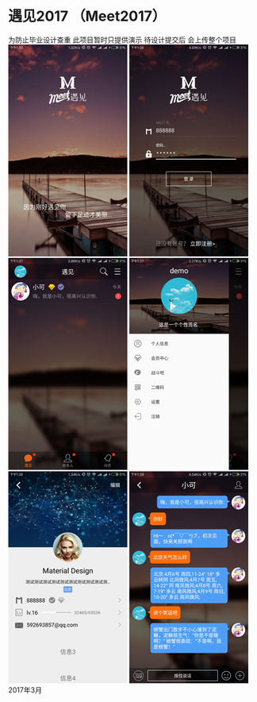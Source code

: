 # 遇见2017 （Meet2017）
 为防止毕业设计查重 此项目暂时只提供演示 待设计提交后 会上传整个项目 </br>
 ![Start](https://github.com/weiyashuai123/meet/blob/master/DemoImage/met1.png "启动")
 ![Login](https://github.com/weiyashuai123/meet/blob/master/DemoImage/met2.png "登录")
 ![Main](https://github.com/weiyashuai123/meet/blob/master/DemoImage/met3.png "main")
 ![Main2](https://github.com/weiyashuai123/meet/blob/master/DemoImage/met4.png "main2")
 ![Info](https://github.com/weiyashuai123/meet/blob/master/DemoImage/met5.png "信息")
 ![Chat](https://github.com/weiyashuai123/meet/blob/master/DemoImage/met6.png "聊天")</br>
 2017年3月
